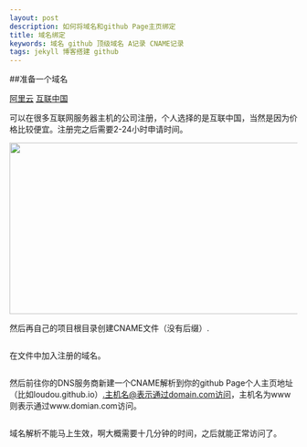 ```yaml
---
layout: post
description: 如何将域名和github Page主页绑定
title: 域名绑定
keywords: 域名 github 顶级域名 A记录 CNAME记录
tags: jekyll 博客搭建 github
---
```


##准备一个域名

<a href="http://wanwang.aliyun.com/">阿里云</a>
<a href="http://www.veryhost.cn/">互联中国</a>

可以在很多互联网服务器主机的公司注册，个人选择的是互联中国，当然是因为价格比较便宜。注册完之后需要2-24小时申请时间。

<img src="{{ site.url }}/images/posts/2015-10-13/1.png" alt="" width="600px" height="300px">

然后再自己的项目根目录创建CNAME文件（没有后缀）.

<img src="{{ site.url }}/images/posts/2015-10-13/2.png" alt="">

在文件中加入注册的域名。

<img src="{{ site.url }}/images/posts/2015-10-13/3.png" alt="">

然后前往你的DNS服务商新建一个CNAME解析到你的github Page个人主页地址（比如loudou.github.io）.主机名@表示通过domain.com访问，主机名为www则表示通过www.domian.com访问。

<img src="{{ site.url }}/images/posts/2015-10-13/4.png" alt="">

域名解析不能马上生效，啊大概需要十几分钟的时间，之后就能正常访问了。